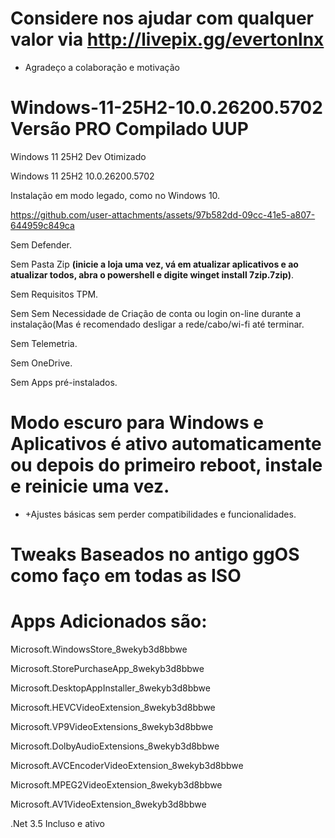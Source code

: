 # **Considere nos ajudar com qualquer valor via http://livepix.gg/evertonlnx**
- Agradeço a colaboração e motivação

# Windows-11-25H2-10.0.26200.5702 Versão PRO Compilado UUP
Windows 11 25H2 Dev Otimizado

Windows 11 25H2 10.0.26200.5702



Instalação em modo legado, como no Windows 10.


https://github.com/user-attachments/assets/97b582dd-09cc-41e5-a807-644959c849ca


Sem Defender.

Sem Pasta Zip **(inicie a loja uma vez, vá em atualizar aplicativos e ao atualizar todos, abra o powershell e digite winget install 7zip.7zip)**.

Sem Requisitos TPM.

Sem Sem Necessidade de Criação de conta ou login on-line durante a instalação(Mas é recomendado desligar a rede/cabo/wi-fi até terminar.

Sem Telemetria.

Sem OneDrive.

Sem Apps pré-instalados.

# Modo escuro para Windows e Aplicativos é ativo automaticamente ou depois do primeiro reboot, instale e reinicie uma vez.

+ +Ajustes básicas sem perder compatibilidades e funcionalidades.
  
# **Tweaks Baseados no antigo ggOS como faço em todas as ISO**

# Apps Adicionados são:

Microsoft.WindowsStore_8wekyb3d8bbwe

Microsoft.StorePurchaseApp_8wekyb3d8bbwe

Microsoft.DesktopAppInstaller_8wekyb3d8bbwe

Microsoft.HEVCVideoExtension_8wekyb3d8bbwe

Microsoft.VP9VideoExtensions_8wekyb3d8bbwe

Microsoft.DolbyAudioExtensions_8wekyb3d8bbwe

Microsoft.AVCEncoderVideoExtension_8wekyb3d8bbwe

Microsoft.MPEG2VideoExtension_8wekyb3d8bbwe

Microsoft.AV1VideoExtension_8wekyb3d8bbwe

.Net 3.5 Incluso e ativo
